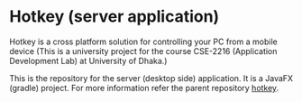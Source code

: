 # Hotkey (server application)
Hotkey is a cross platform solution for controlling your PC from a mobile device
(This is a university project for the course CSE-2216 (Application Development Lab) at University of Dhaka.)

This is the repository for the server (desktop side) application. It is a JavaFX (gradle) project. For more information refer the parent repository [hotkey](https://github.com/hoenchioma/hotkey).
